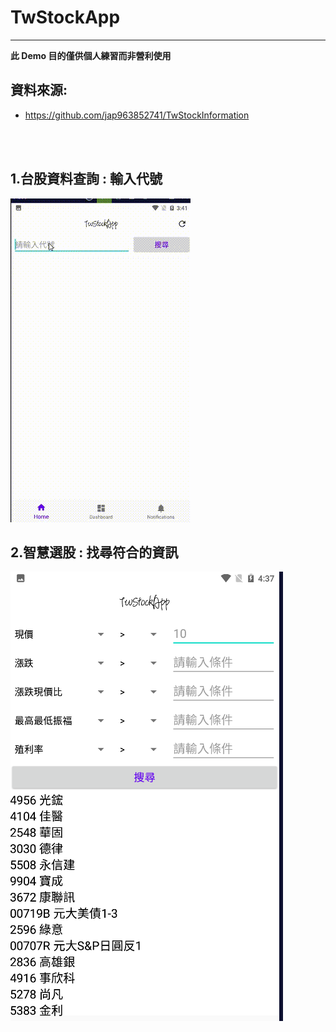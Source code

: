# TwStockApp
-----------------------------------------------------------------------------------------------------------------
 <Strong>此 Demo 目的僅供個人練習而非營利使用</Strong>

## 資料來源:

* https://github.com/jap963852741/TwStockInformation

<br></br>

## 1.台股資料查詢 : 輸入代號
 ![image](https://github.com/jap963852741/TwStockApp/blob/master/search.gif)


## 2.智慧選股 : 找尋符合的資訊
 ![image](https://github.com/jap963852741/TwStockApp/blob/master/condition.png)
